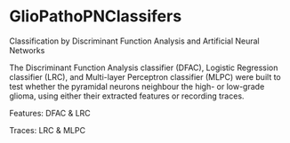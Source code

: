 # GlioPathoPNClassifers
Classification by Discriminant Function Analysis and Artificial Neural Networks

The Discriminant Function Analysis classifier (DFAC), Logistic Regression classifier (LRC), and Multi-layer Perceptron classifier (MLPC) were built to test whether the pyramidal neurons neighbour the high- or low-grade glioma, using either their extracted features or recording traces.

Features: DFAC & LRC

Traces: LRC & MLPC
